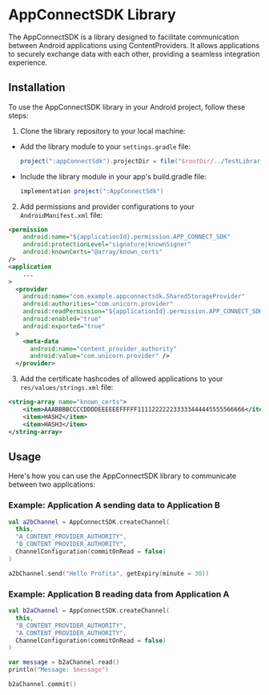# AppConnectSDK Library

The AppConnectSDK is a library designed to facilitate communication between Android applications using ContentProviders. It allows applications to securely exchange data with each other, providing a seamless integration experience.

## Installation
To use the AppConnectSDK library in your Android project, follow these steps:

1. Clone the library repository to your local machine:

- Add the library module to your `settings.gradle` file:

  ```gradle
  project(":appConnectSdk").projectDir = file("$rootDir/../TestLibrary/AppConnectSdk")
  ```

- Include the library module in your app's build.gradle file:

  ```gradle
  implementation project(":AppConnectSdk")
  ```

2. Add permissions and provider configurations to your `AndroidManifest.xml` file:

```xml
<permission
    android:name="${applicationId}.permission.APP_CONNECT_SDK"
    android:protectionLevel="signature|knownSigner"
    android:knownCerts="@array/known_certs"
/>
<application
    ...
>
  <provider
    android:name="com.example.appconnectsdk.SharedStorageProvider"
    android:authorities="com.unicorn.provider"
    android:readPermission="${applicationId}.permission.APP_CONNECT_SDK"
    android:enabled="true"
    android:exported="true"
  >
    <meta-data
      android:name="content_provider_authority"
      android:value="com.unicorn.provider" />
  </provider>
```

3. Add the certificate hashcodes of allowed applications to your `res/values/strings.xml` file:

```xml
<string-array name="known_certs">
    <item>AAABBBBCCCCDDDDEEEEEEFFFFF111122222233333444445555566666</item>
    <item>HASH2</item>
    <item>HASH3</item>
</string-array>
```

## Usage
Here's how you can use the AppConnectSDK library to communicate between two applications:

### Example: Application A sending data to Application B

```kotlin
val a2bChannel = AppConnectSDK.createChannel(
  this, 
  "A_CONTENT_PROVIDER_AUTHORITY", 
  "B_CONTENT_PROVIDER_AUTHORITY", 
  ChannelConfiguration(commitOnRead = false)
)

a2bChannel.send("Hello Profita", getExpiry(minute = 30))
```

### Example: Application B reading data from Application A

```kotlin
val b2aChannel = AppConnectSDK.createChannel(
  this, 
  "B_CONTENT_PROVIDER_AUTHORITY", 
  "A_CONTENT_PROVIDER_AUTHORITY", 
  ChannelConfiguration(commitOnRead = false)
)

var message = b2aChannel.read()
println("Message: $message")

b2aChannel.commit()

```